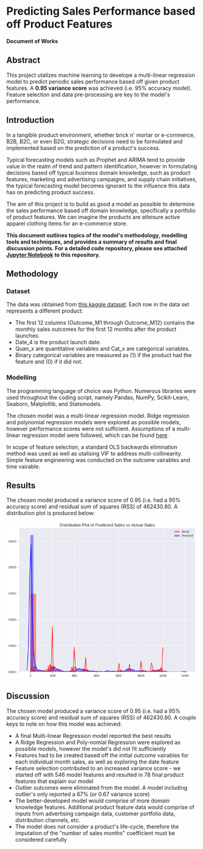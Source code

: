 # Predicting Sales Performance based off Product Features
**Document of Works**

## Abstract
This project utalizes machine learning to develope a multi-linear regression model to predict periodic sales performance based off given product features. A **0.95 variance score** was achieved (i.e. 95% accuracy model). Feature selection and data pre-processing are key to the model's performance.

## Introduction
In a tangible product environment, whether brick n' mortar or e-commerce, B2B, B2C, or even B2G, strategic decisions need to be formulated and implemented based on the prediction of a product's success. 

Typical forecasting models such as Prophet and ARIMA tend to provide value in the realm of trend and pattern identification, however in formulating decisions based off typical business domain knowledge, such as product features, marketing and advertising campaigns, and supply chain initiatives, the typical forecasting model becomes ignorant to the influence this data has on predicting product success.
    
The aim of this project is to build as good a model as possible to determine the sales performance based off domain knowledge, specifically a portfolio of product features. We can imagine the products are atleisure active apparel clothing items for an e-commerce store. 

**This document outlines topics of the model's methodology, modelling tools and techniques, and provides a summary of results and final discussion points. For a detailed code repository, please see attached [Jupyter Notebook](https://github.com/kyle-walden/ML-Predicting-Sales-Performance-based-off-Product-Features/blob/master/Predicting%20Sale%20Performance%20using%20Product%20Features%20(1).ipynb) to this repository.**

## Methodology
### Dataset
The data was obtained from [this kaggle dataset](https://www.kaggle.com/c/online-sales/data). Each row in the data set represents a different product:
* The first 12 columns (Outcome_M1 through Outcome_M12) contains the monthly sales outcomes for the first 12 months after the product launches.
* Date_4 is the product launch date.
* Quan_x are quantitative variables and Cat_x are categorical variables.
* Binary categorical variables are measured as (1) if the product had the feature and (0) if it did not.

### Modelling
The programming language of choice was Python. Numerous libraries were used throughout the coding script, namely Pandas, NumPy, Scikit-Learn, Seaborn, Matplotlib, and Statsmodels.

The chosen model was a multi-linear regression model. Ridge regression and polynomial regression models were explored as possible models, however performance scores were not sufficient. Assumptions of a multi-linear regression model were followed, which can be found [here](https://www.statisticssolutions.com/assumptions-of-multiple-linear-regression/).

In scope of feature selection, a standard OLS backwards elimination method was used as well as utalising VIF to address multi-collinearity. Simple feature engineering was conducted on the outcome vairables and time vairable.

## Results
The chosen model produced a variance score of 0.95 (i.e. had a 95% accuracy score) and residual sum of squares (RSS) of 462430.80. 
A distribution plot is produced below:

![__results___33_0.png](__results___33_0.png)

## Discussion
The chosen model produced a variance score of 0.95 (i.e. had a 95% accuracy score) and residual sum of squares (RSS) of 462430.80. A couple keys to note on how this model was achieved:
* A final Multi-linear Regression model reported the best results
* A Ridge Regression and Poly-nomial Regression were explored as possible models, however the model's did not fit sufficiently
* Features had to be created based off the initial outcome vairables for each individual month sales, as well as exploring the date feature
* Feature selection contributed to an increased variance score - we started off with 546 model features and resulted in 78 final product features that explain our model
* Outlier outcomes were eliminated from the model. A model including outlier's only reported a 67% (or 0.67 variance score)
* The better-developed model would comprise of more domain knowledge features. Additional product feature data would comprise of inputs from advertising campaign data, customer portfolio data, distribution channels, etc.
* The model does not consider a product's life-cycle, therefore the imputation of the "number of sales months" coefficient must be considered carefully
